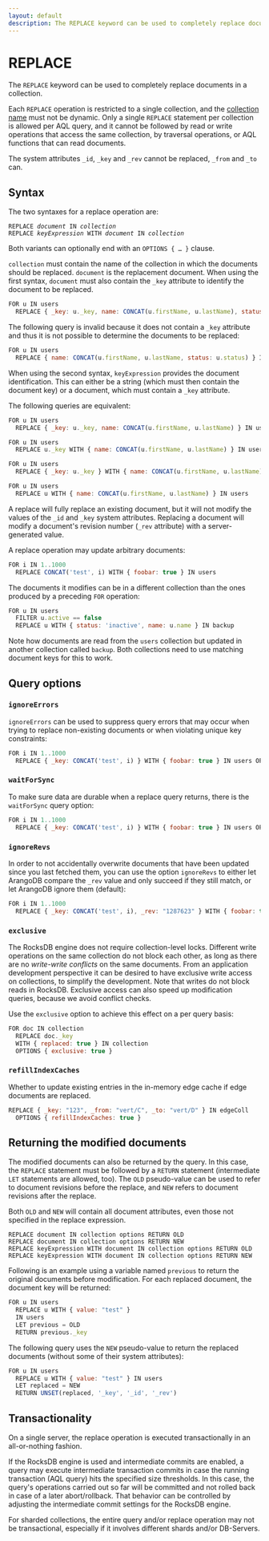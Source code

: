 ```yaml
---
layout: default
description: The REPLACE keyword can be used to completely replace documents in a collection
---
```

REPLACE
=======

The `REPLACE` keyword can be used to completely replace documents in a collection.

Each `REPLACE` operation is restricted to a single collection, and the 
[collection name](../appendix-glossary.html#collection-name) must not be dynamic.
Only a single `REPLACE` statement per collection is allowed per AQL query, and 
it cannot be followed by read or write operations that access the same collection, by
traversal operations, or AQL functions that can read documents.

The system attributes `_id`, `_key` and `_rev` cannot be replaced, `_from` and `_to` can.

Syntax
------

The two syntaxes for a replace operation are:

<pre><code>REPLACE <em>document</em> IN <em>collection</em>
REPLACE <em>keyExpression</em> WITH <em>document</em> IN <em>collection</em></code></pre>

Both variants can optionally end with an `OPTIONS { … }` clause.

`collection` must contain the name of the collection in which the documents should
be replaced. `document` is the replacement document. When using the first syntax, `document` 
must also contain the `_key` attribute to identify the document to be replaced. 

```js
FOR u IN users
  REPLACE { _key: u._key, name: CONCAT(u.firstName, u.lastName), status: u.status } IN users
```

The following query is invalid because it does not contain a `_key` attribute and
thus it is not possible to determine the documents to be replaced:

```js
FOR u IN users
  REPLACE { name: CONCAT(u.firstName, u.lastName, status: u.status) } IN users
```

When using the second syntax, `keyExpression` provides the document identification.
This can either be a string (which must then contain the document key) or a
document, which must contain a `_key` attribute.

The following queries are equivalent:

```js
FOR u IN users
  REPLACE { _key: u._key, name: CONCAT(u.firstName, u.lastName) } IN users
```

```js
FOR u IN users
  REPLACE u._key WITH { name: CONCAT(u.firstName, u.lastName) } IN users
```

```js
FOR u IN users
  REPLACE { _key: u._key } WITH { name: CONCAT(u.firstName, u.lastName) } IN users
```

```js
FOR u IN users
  REPLACE u WITH { name: CONCAT(u.firstName, u.lastName) } IN users
```

A replace will fully replace an existing document, but it will not modify the values
of the `_id` and `_key` system attributes. Replacing a document
will modify a document's revision number (`_rev` attribute) with a server-generated value.

A replace operation may update arbitrary documents:

```js
FOR i IN 1..1000
  REPLACE CONCAT('test', i) WITH { foobar: true } IN users
```

The documents it modifies can be in a different collection than
the ones produced by a preceding `FOR` operation:

```js
FOR u IN users
  FILTER u.active == false
  REPLACE u WITH { status: 'inactive', name: u.name } IN backup
```

Note how documents are read from the `users` collection but updated in another
collection called `backup`. Both collections need to use matching document keys
for this to work.

Query options
-------------

### `ignoreErrors`

`ignoreErrors` can be used to suppress query errors that may occur when trying to
replace non-existing documents or when violating unique key constraints:

```js
FOR i IN 1..1000
  REPLACE { _key: CONCAT('test', i) } WITH { foobar: true } IN users OPTIONS { ignoreErrors: true }
```

### `waitForSync`

To make sure data are durable when a replace query returns, there is the `waitForSync` 
query option:

```js
FOR i IN 1..1000
  REPLACE { _key: CONCAT('test', i) } WITH { foobar: true } IN users OPTIONS { waitForSync: true }
```

### `ignoreRevs`

In order to not accidentally overwrite documents that have been updated since you last fetched
them, you can use the option `ignoreRevs` to either let ArangoDB compare the `_rev` value and only 
succeed if they still match, or let ArangoDB ignore them (default):

```js
FOR i IN 1..1000
  REPLACE { _key: CONCAT('test', i), _rev: "1287623" } WITH { foobar: true } IN users OPTIONS { ignoreRevs: false }
```

### `exclusive`

The RocksDB engine does not require collection-level locks. Different write
operations on the same collection do not block each other, as
long as there are no _write-write conflicts_ on the same documents. From an application
development perspective it can be desired to have exclusive write access on collections,
to simplify the development. Note that writes do not block reads in RocksDB.
Exclusive access can also speed up modification queries, because we avoid conflict checks.

Use the `exclusive` option to achieve this effect on a per query basis:

```js
FOR doc IN collection
  REPLACE doc._key 
  WITH { replaced: true } IN collection 
  OPTIONS { exclusive: true }
```

### `refillIndexCaches`

Whether to update existing entries in the in-memory edge cache if
edge documents are replaced.

```js
REPLACE { _key: "123", _from: "vert/C", _to: "vert/D" } IN edgeColl
  OPTIONS { refillIndexCaches: true }
```

Returning the modified documents
--------------------------------

The modified documents can also be returned by the query. In this case, the `REPLACE` 
statement must be followed by a `RETURN` statement (intermediate `LET` statements are
allowed, too). The `OLD` pseudo-value can be used to refer to document revisions before 
the replace, and `NEW` refers to document revisions after the replace.

Both `OLD` and `NEW` will contain all document attributes, even those not specified 
in the replace expression.


```
REPLACE document IN collection options RETURN OLD
REPLACE document IN collection options RETURN NEW
REPLACE keyExpression WITH document IN collection options RETURN OLD
REPLACE keyExpression WITH document IN collection options RETURN NEW
```

Following is an example using a variable named `previous` to return the original
documents before modification. For each replaced document, the document key will be
returned:

```js
FOR u IN users
  REPLACE u WITH { value: "test" } 
  IN users
  LET previous = OLD 
  RETURN previous._key
```

The following query uses the `NEW` pseudo-value to return the replaced
documents (without some of their system attributes):

```js
FOR u IN users
  REPLACE u WITH { value: "test" } IN users
  LET replaced = NEW 
  RETURN UNSET(replaced, '_key', '_id', '_rev')
```

Transactionality
----------------

On a single server, the replace operation is executed transactionally in an
all-or-nothing fashion.

If the RocksDB engine is used and intermediate commits are enabled, a query may
execute intermediate transaction commits in case the running transaction (AQL
query) hits the specified size thresholds. In this case, the query's operations
carried out so far will be committed and not rolled back in case of a later
abort/rollback. That behavior can be controlled by adjusting the intermediate
commit settings for the RocksDB engine. 

For sharded collections, the entire query and/or replace operation may not be
transactional, especially if it involves different shards and/or DB-Servers.
